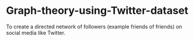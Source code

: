 # Graph-theory-using-Twitter-dataset

To create a directed network of followers (example friends of friends) on social media like Twitter.
